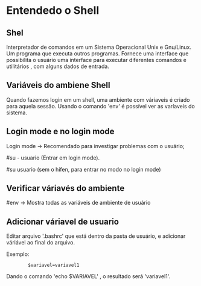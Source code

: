 # Entendedo o Shell

## Shel

Interpretador de comandos em um Sistema Operacional Unix e Gnu/Linux. Um programa que executa outros programas. Fornece uma interface que possibilita o usuário uma interface para executar diferentes comandos e utilitários , com alguns dados de entrada.

## Variáveis do ambiene Shell

Quando fazemos login em um shell, uma ambiente com váriaveis é criado para aquela sessão.
Usando o comando 'env' é possível ver as varíaveis do sistema.

## Login mode e no login mode

Login mode -> Recomendado para investigar problemas com o  usuário;

#su - usuario (Entrar em login mode).

#su usuario (sem o hifen, para entrar no modo no login mode)

## Verificar váriavés do ambiente

#env -> Mostra todas as variáveis de ambiente de usuário

## Adicionar váriavel de usuario

Editar arquivo '.bashrc' que está dentro da pasta de usuário, e adicionar váriável ao final do arquivo.

Exemplo:

            $variavel=variavel1

Dando o comando 'echo $VARIAVEL' , o resultado será 'variavel1'.


